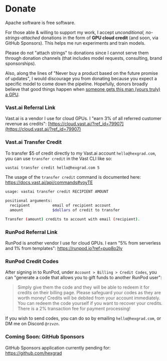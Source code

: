 # Donate

Apache software is free software.

For those able & willing to support my work, I accept *unconditional, no-strings-attached* donations in the form of **GPU cloud credit** (and soon, via GitHub Sponsors). This helps me run experiments and train models.

Please do not "attach strings" to donations since I cannot serve them through donation channels (that includes model requests, consulting, brand sponsorships).

Also, along the lines of "Never buy a product based on the future promise of updates", I would discourage you from donating because you expect a specific model to come down the pipeline. Hopefully, donors broadly believe that good things happen when [someone gets this man (yours truly) a GPU](https://i.redd.it/r8dtt3n9rc431.jpg).

### Vast.ai Referral Link
Vast.ai is a vendor I use for cloud GPUs. I "earn 3% of all referred customer revenue as credits": [https://cloud.vast.ai/?ref_id=79907](https://cloud.vast.ai/?ref_id=79907)

### Vast.ai Transfer Credit
To transfer $5 of credit directly to my Vast.ai account `hello@hexgrad.com`, you can use `transfer credit` in the Vast CLI like so:

```sh
vastai transfer credit hello@hexgrad.com 5
```

The usage of the `transfer credit` command is documented here: https://docs.vast.ai/api/commands#voyTE

```sh
usage: vastai transfer credit RECIPIENT AMOUNT

positional arguments:
  recipient          email of recipient account
  amount             $dollars of credit to transfer

Transfer (amount) credits to account with email (recipient).
```

### RunPod Referral Link
RunPod is another vendor I use for cloud GPUs. I earn "5% from serverless and 1% from templates": https://runpod.io?ref=pup8o2ly

### RunPod Credit Codes
After signing in to RunPod, under `Account > Billing > Credit Codes`, you can "generate a code that allows you to gift funds to another RunPod user":

> Simply give them the code and they will be able to redeem it for credits on their billing page. Please safeguard your codes as they are worth money!
> Credits will be debited from your account immediately. You can redeem the code yourself if you want to recover your credits. There is a 2% transaction fee for payment processing!

If you wish to send codes, you can do so by emailing `hello@hexgrad.com`, or DM me on Discord `@rzvzn`.

### Coming Soon: GitHub Sponsors
GitHub Sponsors application currently pending for: https://github.com/hexgrad

